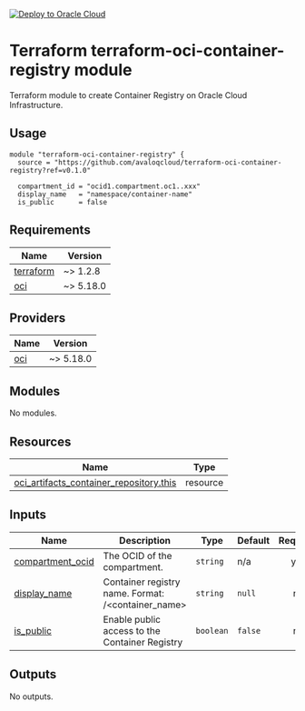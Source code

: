 [![Deploy to Oracle Cloud](https://oci-resourcemanager-plugin.plugins.oci.oraclecloud.com/latest/deploy-to-oracle-cloud.svg)](https://cloud.oracle.com/resourcemanager/stacks/create?zipUrl=https://github.com/avaloqcloud/terraform-oci-container-registry/archive/refs/tags/v0.1.0.zip)

# Terraform terraform-oci-container-registry  module

Terraform module to create Container Registry on Oracle Cloud Infrastructure.

## Usage

```hcl
module "terraform-oci-container-registry" {
  source = "https://github.com/avaloqcloud/terraform-oci-container-registry?ref=v0.1.0"

  compartment_id = "ocid1.compartment.oc1..xxx"
  display_name   = "namespace/container-name"
  is_public      = false
```

## Requirements

| Name | Version |
|------|---------|
| <a name="requirement_terraform"></a> [terraform](#requirement\_terraform) | ~> 1.2.8 |
| <a name="requirement_oci"></a> [oci](#requirement\_oci) | ~> 5.18.0 |

## Providers

| Name | Version |
|------|---------|
| <a name="provider_oci"></a> [oci](#provider\_oci) | ~> 5.18.0 |

## Modules

No modules.

## Resources

| Name | Type |
|------|------|
| [oci_artifacts_container_repository.this](https://registry.terraform.io/providers/oracle/oci/latest/docs/resources/artifacts_container_repository) | resource |

## Inputs

| Name | Description | Type | Default | Required |
|------|-------------|------|---------|:--------:|
| <a name="input_compartment_ocid"></a> [compartment\_ocid](#input\_compartment\_ocid) | The OCID of the compartment. | `string` | n/a | yes |
| <a name="input_display_name"></a> [display\_name](#input\_display\_name) | Container registry name. Format: <namespace>/<container\_name> | `string` | `null` | no |
| <a name="input_is_public"></a> [is\_public](#input\_is\_public) | Enable public access to the Container Registry | `boolean` | `false` | no |

## Outputs

No outputs.
